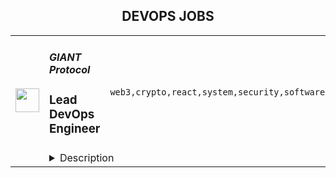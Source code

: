 <div align="center"><h2>DEVOPS JOBS</h2></div><table><tr>
                <td width="100" height="100" rowspan="2">
                    <img src="https://remoteok.com/assets/img/jobs/94046aecf79e73960da4177dbf61b3cc1668669379.peg" width="38px" height="auto">
                </td>
                <td width="300">
                    <h5>GIANT Protocol</h5>
                    <h3>Lead DevOps Engineer</h3>
                </td>
                <td width="300">
                    <code>web3,crypto,react,system,security,software,test,code,scrum,devops,financial,cloud,mobile,lead,junior,operational,excel,telecom,reliability,go,golang,health,engineer</code>
                </td>
                <td width="200">
                <text>3 days ago</text>
                </td>
                <td width="100" rowspan="2">
                <a href="https://remoteOK.com/remote-jobs/remote-lead-devops-engineer-giant-protocol-150190" align="right" target="_blank">Apply</a>
                </td>
            </tr>
            <tr>
                <td colspan="3">
                <details><summary>Description</summary>
                <div class="content-intro">
<p>The GIANT Protocol Foundation aims to empower the world to build a more open and inclusive internet. It created the GIANT Protocol to decentralize and democratize access to connectivity and financial services for all. Itâs a new web3 telecommunications layer that coordinates, tokenizes, and financializes ownership of the entire telecom ecosystem.</p>
<p>GIANT Connect is a consumer app powered by GIANT Protocol offering the most fun and rewarding way to stay connected to the Internet. Access inflight wifi on thousands of planes, mobile networks in 120 countries, and 68M free and premium wifi hotspots globally. Earn crypto rewards when you go online and when you donât.</p>
<p>Â </p>
</div><h2><span style="font-weight:400;">Overview</span></h2>
<p><span style="font-weight:400;">We are looking for a seasoned Cloud Automation/DevOps engineer, to join our growing team, who specializes in setting up CI pipelines and automating public cloud deployments. In this role you will be primarily improving and/or developing efficient containerized CI/CD pipelines and scalable Infrastructure setup for our platform. Our platform consists of Rust based blockchain modules, full stack projects built with NodeJS, Golang, React etc.</span></p>
<h2><span style="font-weight:400;">Responsibilities</span></h2>
<ul>
<li style="font-weight:400;"><span style="font-weight:400;">Build CI/CD pipeline configurations to orchestrate provisioning and deployment of both large and small scale systems for blockchain infrastructure using open source containerization tools like Terraform, Docker, Kubernetes, Chef, etc.</span></li>
<li style="font-weight:400;"><span style="font-weight:400;">Ensure robustness and reliability through monitoring, visualization, testing, reviewing & documentation.</span></li>
<li style="font-weight:400;"><span style="font-weight:400;">Automate monitoring tools to monitor system health and reliability to support high uptime requirements.</span></li>
<li style="font-weight:400;"><span style="font-weight:400;">You think about security in all parts of your work</span></li>
<li style="font-weight:400;"><span style="font-weight:400;">Work closely with leadership, our product team, and other engineers in roadmapping, architecture, and product discussions.</span></li>
<li style="font-weight:400;"><span style="font-weight:400;">Document process and procedures for operational support, lessons learned, diagrams, systems administration guidelines, systems set-up documentation, test plans and results.</span></li>
<li style="font-weight:400;"><span style="font-weight:400;">Document decisions and its future impacts.</span></li>
<li style="font-weight:400;"><span style="font-weight:400;">Join sprints and scrum calls with our cross-regional team for successful delivery of product.</span></li>
<li style="font-weight:400;"><span style="font-weight:400;">Participate in the on-call rotation.</span></li>
<li style="font-weight:400;"><span style="font-weight:400;">Guide and mentor junior developers.</span></li>
</ul>
<h2><span style="font-weight:400;">Requirements/Skills</span></h2>
<ul>
<li style="font-weight:400;"><span style="font-weight:400;">5+ years of recent experience as Lead DevOps Engineer</span></li>
<li style="font-weight:400;"><span style="font-weight:400;">5+ years of experience in DevOps, SRE, Software Development or an equivalent field.</span></li>
<li style="font-weight:400;"><span style="font-weight:400;">Deep experience of AWS, Docker, Kubernetes, Helm/Kustomize, Terraform.</span></li>
<li style="font-weight:400;"><span style="font-weight:400;">Comfortable with Golang development</span></li>
<li style="font-weight:400;"><span style="font-weight:400;">Passionate about security and building productivity tools</span></li>
<li style="font-weight:400;"><span style="font-weight:400;">Passionate about solving complex problems and take pride in their code and development standards.</span></li>
<li style="font-weight:400;"><span style="font-weight:400;">Effective communication skills: Regularly achieve consensus with peers, and provide clear status updates.</span></li>
<li style="font-weight:400;"><span style="font-weight:400;">Ability to work independently and in a team environment.</span></li>
</ul>
<p><br><br></p>
<h2><span style="font-weight:400;">Bonus skills</span></h2>
<ul>
<li style="font-weight:400;"><span style="font-weight:400;">Familiarity with blockchain and web3 technologies.</span></li>
<li style="font-weight:400;"><span style="font-weight:400;">Familiarity with Radius and VPN.</span></li>
</ul><div class="content-conclusion">
<h3><strong>Company Values</strong></h3>
<p><strong>Thinking in possibilities</strong><span style="font-weight:400;">: We realize that most see the world in terms of what is not possible. We believe the future is made by those who see what </span><em><span style="font-weight:400;">is</span></em><span style="font-weight:400;"> possible. Seeing a path of possibilities requires intellectual curiosity, dedication, and diligence. We are big thinkers and believers but also pragmatists, focused on relentless execution.</span></p>
<p><strong>Integrity of word, thought, and action</strong><span style="font-weight:400;">: Integrity is what is behind our words, thoughts, and </span><span style="font-weight:400;">actions. We help ourselves and others to stay true to why we do things so we can align, </span><span style="font-weight:400;">together, for the highest purpose.</span></p>
<p><strong>Diversity of perspectives:</strong><span style="font-weight:400;"> A good discussion is one that ends with all participants feeling </span><span style="font-weight:400;">that the other participants understood them, even if they had different ideas. This requires trust, </span><span style="font-weight:400;">vulnerability, and compassion. We believe organizations where people can truly co-create will </span><span style="font-weight:400;">thrive.</span></p>
<p><strong>Winning with purpose: </strong><span style="font-weight:400;">We are mission focused and realize that winning is a requirement to </span><span style="font-weight:400;">achieve lasting change that benefits everyone. Even though we love to compete, we understand that winning is not the same as success, but is needed to succeed.</span></p>
<p><strong>Ownership is key:</strong><span style="font-weight:400;"> When we own our successes, failures, best qualities, and flaws, we can truly work in a team, as a team. Ownership unlocks greatness as a team because it </span><span style="font-weight:400;">enables us to support and be supported.</span></p>
<p><strong>The excellence of being:</strong><span style="font-weight:400;"> Excellence is an expression of beingâof what we want for ourselves </span><span style="font-weight:400;">and others. It is passion turned into action. We share a desire to learn and excel while being </span><span style="font-weight:400;">comfortable with failing. Excellence comes when weâre courageously open about what we </span><span style="font-weight:400;">desire for this world.</span></p>
<p><strong>Unity in consciousness:</strong><span style="font-weight:400;"> We understand that we are all one. We are all working towards moving humanity forward in unique ways. We firmly believe that there is infinitely more that unites us than divides us, and our work is to bring that out in the world.</span></p>
<h3><strong>Benefits:</strong></h3>
<ul>
<li style="font-weight:400;"><span style="font-weight:400;">Competitive salary with generous token plan</span></li>
<li style="font-weight:400;"><span style="font-weight:400;">Unlimited PTO and flexible remote options</span></li>
<li style="font-weight:400;"><span style="font-weight:400;">Health benefits: medical, dental, vision, EAP, virtual medicine, and moreÂ </span></li>
<li style="font-weight:400;"><span style="font-weight:400;">401k with company match</span></li>
<li style="font-weight:400;"><span style="font-weight:400;">Annual professional development budget</span></li>
</ul>
</div><br/><br/>Please mention the word **FAITHFUL** and tag RNDQuMjAwLjgzLjEwMA== when applying to show you read the job post completely (#RNDQuMjAwLjgzLjEwMA==). This is a beta feature to avoid spam applicants. Companies can search these words to find applicants that read this and see they're human.
                </details>
                </td>
            </tr></table>